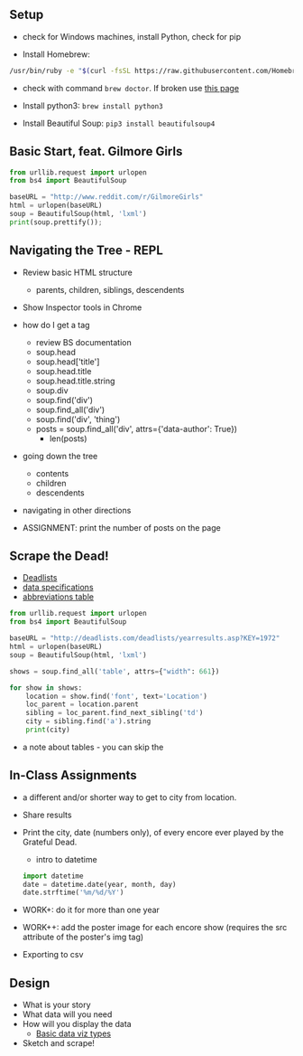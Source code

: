 ## Setup
* check for Windows machines, install Python, check for pip

* Install Homebrew: 
```bash
/usr/bin/ruby -e "$(curl -fsSL https://raw.githubusercontent.com/Homebrew/install/master/install)"
```
* check with command `brew doctor`. If broken use [this page](https://www.digitalocean.com/community/tutorials/how-to-install-python-3-and-set-up-a-local-programming-environment-on-macos)

* Install python3: `brew install python3`

* Install Beautiful Soup: `pip3 install beautifulsoup4`

## Basic Start, feat. Gilmore Girls
```python
from urllib.request import urlopen
from bs4 import BeautifulSoup

baseURL = "http://www.reddit.com/r/GilmoreGirls"
html = urlopen(baseURL)
soup = BeautifulSoup(html, 'lxml')
print(soup.prettify());
```

## Navigating the Tree - REPL
* Review basic HTML structure
	* parents, children, siblings, descendents
* Show Inspector tools in Chrome
* how do I get a tag 
	* review BS documentation
  * soup.head
  * soup.head['title']
  * soup.head.title
  * soup.head.title.string
  * soup.div
  * soup.find('div')
  * soup.find_all('div')
  * soup.find('div', 'thing')
  * posts = soup.find_all('div', attrs={'data-author': True})
  	* len(posts)
* going down the tree
	* contents
	* children
	* descendents
* navigating in other directions

* ASSIGNMENT: print the number of posts on the page

## Scrape the Dead!
* [Deadlists](http://deadlists.com/deadlists/yearresults.asp?KEY=1972)
* [data specifications](http://www.deadlists.com/dlsite/dataspec.html)
* [abbreviations table](http://deadlists.com/deadlists/symbols.htm)

```python
from urllib.request import urlopen
from bs4 import BeautifulSoup

baseURL = "http://deadlists.com/deadlists/yearresults.asp?KEY=1972"
html = urlopen(baseURL)
soup = BeautifulSoup(html, 'lxml')

shows = soup.find_all('table', attrs={"width": 661})

for show in shows:
	location = show.find('font', text='Location')
	loc_parent = location.parent 
	sibling = loc_parent.find_next_sibling('td')
	city = sibling.find('a').string
	print(city)
```

* a note about tables - you can skip the <tbody>

## In-Class Assignments 
* a different and/or shorter way to get to city from location. 
* Share results

* Print the city, date (numbers only), of every encore ever played by the Grateful Dead.

	* intro to datetime
	```python
	import datetime
	date = datetime.date(year, month, day)
	date.strftime('%m/%d/%Y')
	```
* WORK+: do it for more than one year
* WORK++: add the poster image for each encore show (requires the src attribute of the poster's img tag)

* Exporting to csv

## Design
* What is your story
* What data will you need
* How will you display the data
	* [Basic data viz types](http://www.datavizcatalogue.com/)
* Sketch and scrape!



